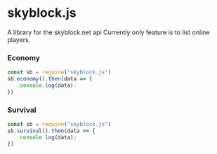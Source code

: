 # skyblock.js
A library for the skyblock.net api
Currently only feature is to list online players.

### Economy
```js
const sb = require("skyblock.js")
sb.economy().then(data => {
    console.log(data);
})
```
### Survival
```js
const sb = require("skyblock.js")
sb.survival().then(data => {
    console.log(data);
})
```